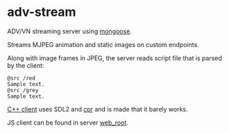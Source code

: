 # adv-stream

ADV/VN streaming server using [mongoose](https://github.com/cesanta/mongoose).

Streams MJPEG animation and static images on custom endpoints.

Along with image frames in JPEG, the server reads script file that is parsed by the client:
```
@src /red
Sample text.
@src /grey
Sample text.
```

[C++ client](client/main.cpp) uses SDL2 and [cpr](https://github.com/libcpr/cpr) and is made that it barely works.

JS client can be found in server [web_root](server/web_root/script.js).
